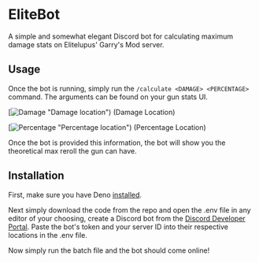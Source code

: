 
# EliteBot

A simple and somewhat elegant Discord bot for calculating maximum damage stats on Elitelupus' Garry's Mod server.




## Usage

Once the bot is running, simply run the `/calculate <DAMAGE> <PERCENTAGE>` command. The arguments can be found on your gun stats UI.

[![Damage  "Damage location")](https://i.imgur.com/6QrRY1s.png "Damage location")
(Damage Location)

[![Percentage  "Percentage location")](https://i.imgur.com/ZJWl0vB.png "Percentage location")
(Percentage Location)

Once the bot is provided this information, the bot will show you the theoretical max reroll the gun can have.

## Installation

First, make sure you have Deno [installed](https://docs.deno.com/runtime/getting_started/installation/ "installed").

Next simply download the code from the repo and open the .env file in any editor of your choosing, create a Discord bot from the [Discord Developer Portal](https://discord.com/developers/applications "Discord Developer Portal"). Paste the bot's token and your server ID into their respective locations in the .env file.

Now simply run the batch file and the bot should come online!
